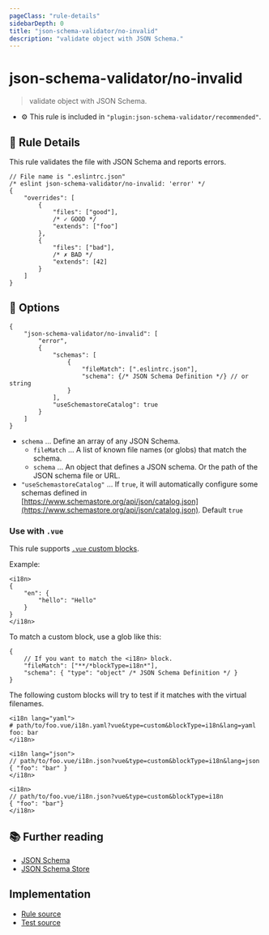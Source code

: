 ```yaml
---
pageClass: "rule-details"
sidebarDepth: 0
title: "json-schema-validator/no-invalid"
description: "validate object with JSON Schema."
---
```

# json-schema-validator/no-invalid

> validate object with JSON Schema.

- :gear: This rule is included in `"plugin:json-schema-validator/recommended"`.

## :book: Rule Details

This rule validates the file with JSON Schema and reports errors.

<eslint-code-block file-name=".eslintrc.json">

<!-- eslint-skip -->

```json5
// File name is ".eslintrc.json"
/* eslint json-schema-validator/no-invalid: 'error' */
{
    "overrides": [
        {
            "files": ["good"],
            /* ✓ GOOD */
            "extends": ["foo"]
        },
        {
            "files": ["bad"],
            /* ✗ BAD */
            "extends": [42]
        }
    ]
}
```

</eslint-code-block>

## :wrench: Options

```json5
{
    "json-schema-validator/no-invalid": [
        "error",
        {
            "schemas": [
                {
                    "fileMatch": [".eslintrc.json"],
                    "schema": {/* JSON Schema Definition */} // or string
                }
            ],
            "useSchemastoreCatalog": true
        }
    ]
}
```

- `schema` ... Define an array of any JSON Schema.
  - `fileMatch` ... A list of known file names (or globs) that match the schema.
  - `schema` ... An object that defines a JSON schema. Or the path of the JSON schema file or URL.
- `"useSchemastoreCatalog"` ... If `true`, it will automatically configure some schemas defined in [https://www.schemastore.org/api/json/catalog.json](https://www.schemastore.org/api/json/catalog.json). Default `true`

### Use with `.vue`

This rule supports [`.vue` custom blocks](https://vue-loader.vuejs.org/guide/custom-blocks.html).

Example:

```vue
<i18n>
{
    "en": {
        "hello": "Hello"
    }
}
</i18n>
```

To match a custom block, use a glob like this:

```json5
{
    // If you want to match the <i18n> block.
    "fileMatch": ["**/*blockType=i18n*"],
    "schema": { "type": "object" /* JSON Schema Definition */ }
}
```

The following custom blocks will try to test if it matches with the virtual filenames.

<!-- eslint-skip -->

```vue
<i18n lang="yaml">
# path/to/foo.vue/i18n.yaml?vue&type=custom&blockType=i18n&lang=yaml
foo: bar
</i18n>

<i18n lang="json">
// path/to/foo.vue/i18n.json?vue&type=custom&blockType=i18n&lang=json
{ "foo": "bar" }
</i18n>

<i18n>
// path/to/foo.vue/i18n.json?vue&type=custom&blockType=i18n
{ "foo": "bar"}
</i18n>
```

## :books: Further reading

- [JSON Schema](https://json-schema.org/)
- [JSON Schema Store](https://www.schemastore.org/json/)

## Implementation

- [Rule source](https://github.com/ota-meshi/eslint-plugin-json-schema-validator/blob/main/src/rules/no-invalid.ts)
- [Test source](https://github.com/ota-meshi/eslint-plugin-json-schema-validator/blob/main/tests/src/rules/no-invalid.js)
